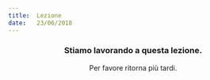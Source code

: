 ```yaml
---
title:  Lezione
date:   23/06/2018
---
```


### <center>Stiamo lavorando a questa lezione.</center>
<center>Per favore ritorna più tardi.</center>